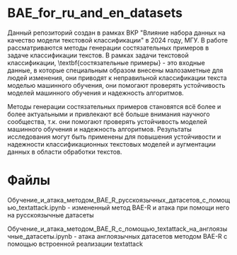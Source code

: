 # BAE_for_ru_and_en_datasets
Данный репозиторий создан в рамках ВКР "Влияние набора данных на качество модели текстовой классификации" в 2024 году, МГУ.
В работе рассматриваются методы генерации состязательных примеров в задаче классификации текстов.
В рамках задачи текстовой классификации, \textbf{состязательные примеры} - это входные данные, в которые специальным образом внесены малозаметные для людей изменения, они приводят к неправильной классификации текста моделью машинного обучения, они помогают проверять устойчивость моделей машинного обучения и надежность алгоритмов.

Методы генерации состязательных примеров становятся всё более и более актуальными и привлекают всё больше внимания научного сообщества, т.к. они помогают проверять устойчивость моделей машинного обучения и надежность алгоритмов. Результаты исследования могут быть применены для повышения устойчивости и надежности классификационных текстовых моделей и аугментации данных в области обработки текстов.

# Файлы
Обучение_и_атака_методом_BAE_R_русскоязычных_датасетов_с_помощью_textattack.ipynb - измененный метод BAE-R и атака при помощи него на русскоязычные датасеты

Обучение_и_атака_методом_BAE_R_с_помощью_textattack_на_англоязычные_датасеты.ipynb - атака англоязычных датасетов методом BAE-R с помощью встроенной реализации textattack
